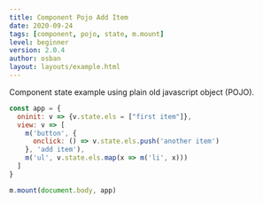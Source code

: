 ```yaml
---
title: Component Pojo Add Item
date: 2020-09-24
tags: [component, pojo, state, m.mount]
level: beginner
version: 2.0.4
author: osban
layout: layouts/example.html
---
```


Component state example using plain old javascript object (POJO).

~~~js
const app = {
  oninit: v => {v.state.els = ["first item"]},
  view: v => [
    m('button', {
      onclick: () => v.state.els.push('another item')
    }, 'add item'),
    m('ul', v.state.els.map(x => m('li', x)))
  ]
}

m.mount(document.body, app)
~~~
